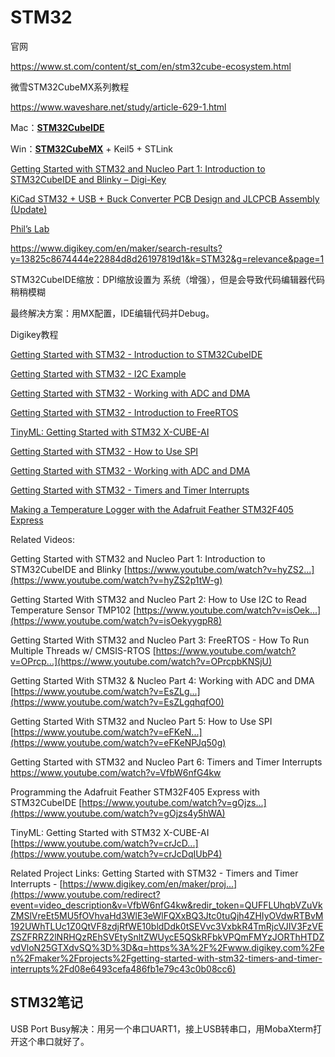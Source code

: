 # STM32



官网

https://www.st.com/content/st_com/en/stm32cube-ecosystem.html

微雪STM32CubeMX系列教程

https://www.waveshare.net/study/article-629-1.html

Mac：[**STM32CubeIDE**](https://www.st.com/en/development-tools/stm32cubeide.html)

Win：[**STM32CubeMX**](https://www.st.com/en/development-tools/stm32cubemx.html) + Keil5 + STLink

[Getting Started with STM32 and Nucleo Part 1: Introduction to STM32CubeIDE and Blinky – Digi-Key](https://www.youtube.com/watch?v=hyZS2p1tW-g)

[KiCad STM32 + USB + Buck Converter PCB Design and JLCPCB Assembly (Update)](https://www.youtube.com/watch?v=C7-8nUU6e3E)

[Phil’s Lab](https://www.youtube.com/c/PhilS94)

https://www.digikey.com/en/maker/search-results?y=13825c8674444e22884d8d26197819d1&k=STM32&g=relevance&page=1

STM32CubeIDE缩放：DPI缩放设置为 系统（增强），但是会导致代码编辑器代码稍稍模糊

最终解决方案：用MX配置，IDE编辑代码并Debug。





Digikey教程

[Getting Started with STM32 - Introduction to STM32CubeIDE](https://www.digikey.com/en/maker/projects/getting-started-with-stm32-introduction-to-stm32cubeide/6a6c60a670c447abb90fd0fd78008697)

[Getting Started with STM32 - I2C Example](https://www.digikey.com/en/maker/projects/getting-started-with-stm32-i2c-example/ba8c2bfef2024654b5dd10012425fa23)

[Getting Started with STM32 - Working with ADC and DMA](https://www.digikey.com/en/maker/projects/getting-started-with-stm32-working-with-adc-and-dma/f5009db3a3ed4370acaf545a3370c30c)

[Getting Started with STM32 - Introduction to FreeRTOS](https://www.digikey.com/en/maker/projects/getting-started-with-stm32-introduction-to-freertos/ad275395687e4d85935351e16ec575b1)

[TinyML: Getting Started with STM32 X-CUBE-AI](https://www.digikey.com/en/maker/projects/tinyml-getting-started-with-stm32-x-cube-ai/f94e1c8bfc1e4b6291d0f672d780d2c0)

[Getting Started with STM32 - How to Use SPI](https://www.digikey.com/en/maker/projects/getting-started-with-stm32-how-to-use-spi/09eab3dfe74c4d0391aaaa99b0a8ee17)

[Getting Started with STM32 - Working with ADC and DMA](https://www.digikey.com/en/maker/projects/getting-started-with-stm32-working-with-adc-and-dma/f5009db3a3ed4370acaf545a3370c30c)

[Getting Started with STM32 - Timers and Timer Interrupts](https://www.digikey.com/en/maker/projects/getting-started-with-stm32-timers-and-timer-interrupts/d08e6493cefa486fb1e79c43c0b08cc6)

[Making a Temperature Logger with the Adafruit Feather STM32F405 Express](https://www.digikey.com/en/maker/projects/making-a-temperature-logger-with-the-adafruit-feather-stm32f405-express/11ea860d54074a19bb75cb6425e6d0b0)

Related Videos: 

Getting Started with STM32 and Nucleo Part 1: Introduction to STM32CubeIDE and Blinky [https://www.youtube.com/watch?v=hyZS2...](https://www.youtube.com/watch?v=hyZS2p1tW-g) 

Getting Started With STM32 and Nucleo Part 2: How to Use I2C to Read Temperature Sensor TMP102 [https://www.youtube.com/watch?v=isOek...](https://www.youtube.com/watch?v=isOekyygpR8) 

Getting Started With STM32 and Nucleo Part 3: FreeRTOS - How To Run Multiple Threads w/ CMSIS-RTOS [https://www.youtube.com/watch?v=OPrcp...](https://www.youtube.com/watch?v=OPrcpbKNSjU) 

Getting Started With STM32 & Nucleo Part 4: Working with ADC and DMA [https://www.youtube.com/watch?v=EsZLg...](https://www.youtube.com/watch?v=EsZLgqhqfO0) 

Getting Started With STM32 and Nucleo Part 5: How to Use SPI [https://www.youtube.com/watch?v=eFKeN...](https://www.youtube.com/watch?v=eFKeNPJq50g) 

Getting Started with STM32 and Nucleo Part 6: Timers and Timer Interrupts https://www.youtube.com/watch?v=VfbW6nfG4kw



Programming the Adafruit Feather STM32F405 Express with STM32CubeIDE [https://www.youtube.com/watch?v=gOjzs...](https://www.youtube.com/watch?v=gOjzs4y5hWA) 

TinyML: Getting Started with STM32 X-CUBE-AI [https://www.youtube.com/watch?v=crJcD...](https://www.youtube.com/watch?v=crJcDqIUbP4) 

Related Project Links: Getting Started with STM32 - Timers and Timer Interrupts - [https://www.digikey.com/en/maker/proj...](https://www.youtube.com/redirect?event=video_description&v=VfbW6nfG4kw&redir_token=QUFFLUhqbVZuVkZMSlVreEt5MU5fOVhvaHd3WlE3eWlFQXxBQ3Jtc0tuQjh4ZHIyOVdwRTBvM192UWhTLUc1Z0QtVF8zdjRfWE10bldDdk0tSEVvc3VxbkR4TmRjcVJIV3FzVEZSZFRRZ2lNRHQzREhSVEtySnltZWUycE5QSkRFbkVPQmFMYzJORThHTDZvdVloN25GTXdvSQ%3D%3D&q=https%3A%2F%2Fwww.digikey.com%2Fen%2Fmaker%2Fprojects%2Fgetting-started-with-stm32-timers-and-timer-interrupts%2Fd08e6493cefa486fb1e79c43c0b08cc6)



## STM32笔记

USB Port Busy解决：用另一个串口UART1，接上USB转串口，用MobaXterm打开这个串口就好了。